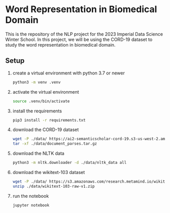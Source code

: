 # Word Representation in Biomedical Domain

This is the repository of the NLP project for the 2023 Imperial Data Science Winter School. In this project, we will be using the CORD-19 dataset to study the word representation in biomedical domain.

## Setup

1. create a virtual environment with python 3.7 or newer

   ```bash
   python3 -m venv .venv
   ```

1. activate the virtual environment

   ```bash
   source .venv/bin/activate
   ```

1. install the requirements

   ```bash
   pip3 install -r requirements.txt
   ```

1. download the CORD-19 dataset

   ```bash
   wget -P ./data/ https://ai2-semanticscholar-cord-19.s3-us-west-2.amazonaws.com/2021-07-26/document_parses.tar.gz
   tar -xf ./data/document_parses.tar.gz
   ```

1. download the NLTK data

   ```bash
   python3 -m nltk.downloader -d ./data/nltk_data all
   ```

1. download the wikitext-103 dataset

   ```bash
   wget -P ./data/ https://s3.amazonaws.com/research.metamind.io/wikitext/wikitext-103-raw-v1.zip
   unzip ./data/wikitext-103-raw-v1.zip
   ```

1. run the notebook

   ```bash
   jupyter notebook
   ```
